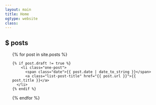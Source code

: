 ```yaml
---
layout: main
title: Home
ogtype: website
class:
---
```


<h2 class="page-title">
  <span class="cifrao">$ </span><span class="posts-title">posts</span><span class="blinked-s">&nbsp;&nbsp;</span>
</h2>

<ul class="posts">
  {% for post in site.posts %}

  	{% if post.draft != true %}
    	<li class="one-post">
          <span class="date">{{ post.date | date_to_string }}</span>
          <a class="list-post-title" href="{{ post.url }}">{{ post.title }}</a>
      </li>
    {% endif %}

  {% endfor %}
</ul>
